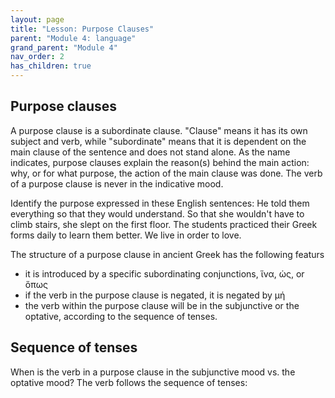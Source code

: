 ```yaml
---
layout: page
title: "Lesson: Purpose Clauses"
parent: "Module 4: language"
grand_parent: "Module 4"
nav_order: 2
has_children: true
---
```


## Purpose clauses

A purpose clause is a subordinate clause. "Clause" means it has its own subject and verb, while "subordinate" means that it is dependent on the main clause of the sentence and does not stand alone. As the name indicates, purpose clauses explain the reason(s) behind the main action: why, or for what purpose, the action of the main clause was done. The verb of a purpose clause is never in the indicative mood.

Identify the purpose expressed in these English sentences:
He told them everything so that they would understand.
So that she wouldn't have to climb stairs, she slept on the first floor.
The students practiced their Greek forms daily to learn them better.
We live in order to love.

The structure of a purpose clause in ancient Greek has the following featurs
- it is introduced by a specific subordinating conjunctions, ἵνα, ὡς, or ὅπως
- if the verb in the purpose clause is negated, it is negated by μή 
- the verb within the purpose clause will be in the subjunctive or the optative, according to the sequence of tenses.

## Sequence of tenses

When is the verb in a purpose clause in the subjunctive mood vs. the optative mood? The verb follows the sequence of tenses:
